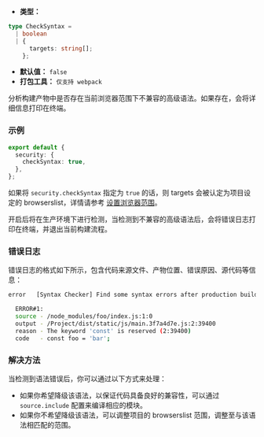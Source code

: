- **类型：**

```ts
type CheckSyntax =
  | boolean
  | {
      targets: string[];
    };
```

- **默认值：** `false`
- **打包工具：** `仅支持 webpack`

分析构建产物中是否存在当前浏览器范围下不兼容的高级语法。如果存在，会将详细信息打印在终端。

### 示例

```ts
export default {
  security: {
    checkSyntax: true,
  },
};
```

如果将 `security.checkSyntax` 指定为 `true` 的话，则 targets 会被认定为项目设定的 browserslist，详情请参考 [设置浏览器范围](https://modernjs.dev/builder/guide/advanced/browser-compatibility.html)。

开启后将在生产环境下进行检测，当检测到不兼容的高级语法后，会将错误日志打印在终端，并退出当前构建流程。

### 错误日志

错误日志的格式如下所示，包含代码来源文件、产物位置、错误原因、源代码等信息：

```bash
error   [Syntax Checker] Find some syntax errors after production build:

  ERROR#1:
  source - /node_modules/foo/index.js:1:0
  output - /Project/dist/static/js/main.3f7a4d7e.js:2:39400
  reason - The keyword 'const' is reserved (2:39400)
  code   - const foo = 'bar';
```

### 解决方法

当检测到语法错误后，你可以通过以下方式来处理：

- 如果你希望降级该语法，以保证代码具备良好的兼容性，可以通过 `source.include` 配置来编译相应的模块。
- 如果你不希望降级该语法，可以调整项目的 browserslist 范围，调整至与该语法相匹配的范围。
